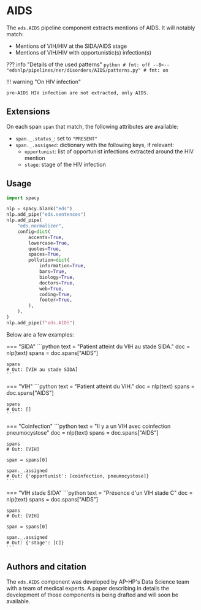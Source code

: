 # AIDS

The `eds.AIDS` pipeline component extracts mentions of AIDS. It will notably match:

- Mentions of VIH/HIV at the SIDA/AIDS stage
- Mentions of VIH/HIV with opportunistic(s) infection(s)

??? info "Details of the used patterns"
    <!-- no-check -->
    ```python
    # fmt: off
    --8<-- "edsnlp/pipelines/ner/disorders/AIDS/patterns.py"
    # fmt: on
    ```

!!! warning "On HIV infection"

    pre-AIDS HIV infection are not extracted, only AIDS.

## Extensions

On each span `span` that match, the following attributes are available:

- `span._.status_`: set to `"PRESENT"`
- `span._.assigned`: dictionary with the following keys, if relevant:
    - `opportunist`: list of opportunist infections extracted around the HIV mention
    - `stage`: stage of the HIV infection


## Usage


```python
import spacy

nlp = spacy.blank("eds")
nlp.add_pipe("eds.sentences")
nlp.add_pipe(
    "eds.normalizer",
    config=dict(
        accents=True,
        lowercase=True,
        quotes=True,
        spaces=True,
        pollution=dict(
            information=True,
            bars=True,
            biology=True,
            doctors=True,
            web=True,
            coding=True,
            footer=True,
        ),
    ),
)
nlp.add_pipe(f"eds.AIDS")
```

Below are a few examples:

=== "SIDA"
    ```python
    text = "Patient atteint du VIH au stade SIDA."
    doc = nlp(text)
    spans = doc.spans["AIDS"]

    spans
    # Out: [VIH au stade SIDA]
    ```



=== "VIH"
    ```python
    text = "Patient atteint du VIH."
    doc = nlp(text)
    spans = doc.spans["AIDS"]

    spans
    # Out: []
    ```



=== "Coinfection"
    ```python
    text = "Il y a un VIH avec coinfection pneumocystose"
    doc = nlp(text)
    spans = doc.spans["AIDS"]

    spans
    # Out: [VIH]

    span = spans[0]

    span._.assigned
    # Out: {'opportunist': [coinfection, pneumocystose]}
    ```



=== "VIH stade SIDA"
    ```python
    text = "Présence d'un VIH stade C"
    doc = nlp(text)
    spans = doc.spans["AIDS"]

    spans
    # Out: [VIH]

    span = spans[0]

    span._.assigned
    # Out: {'stage': [C]}
    ```

## Authors and citation

The `eds.AIDS` component was developed by AP-HP's Data Science team with a team of medical experts. A paper describing in details the development of those components is being drafted and will soon be available.
